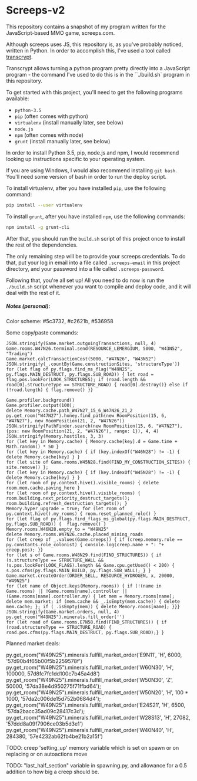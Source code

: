 Screeps-v2
==========

This repository contains a snapshot of my program written for the JavaScript-based MMO game, screeps.com.

Although screeps uses JS, this repository is, as you've probably noticed, written in Python. In order to accomplish this,
I've used a tool called [transcrypt](transcrypt.com).

Transcrypt allows turning a python program pretty directly into a JavaScript program - the command I've used to do this
is in the ``./build.sh` program in this repository.

To get started with this project, you'll need to get the following programs available:
- `python-3.5`
- `pip` (often comes with python)
- `virtualenv` (install manually later, see below)
- `node.js`
- `npm` (often comes with node)
- `grunt` (install manually later, see below)

In order to install Python 3.5, pip, node.js and npm, I would recommend looking up instructions specific to your
operating system.

If you are using Windows, I would also recommend installing `git bash`. You'll need some version of bash in order to run
the deploy script.

To install virtualenv, after you have installed `pip`, use the following command:

```sh
pip install --user virtualenv
```

To install `grunt`, after you have installed `npm`, use the following commands:
```sh
npm install -g grunt-cli
```

After that, you should run the `build.sh` script of this project once to install the rest of the dependencies.

The only remaining step will be to provide your screeps credentials. To do that, put your log in email into a file
called `.screeps-email` in this project directory, and your password into a file called `.screeps-password`.

Following that, you're all set up! All you need to do now is run the `./build.sh` script whenever you want to compile
and deploy code, and it will deal with the rest of it.


##### Notes (personal):

Color scheme: #5c3732, #c2621b, #536958

Some copy/paste commands:

```
JSON.stringify(Game.market.outgoingTransactions, null, 4)
Game.rooms.W47N26.terminal.send(RESOURCE_LEMERGIUM, 5000, "W43N52", "Trading")
Game.market.calcTransactionCost(5000, "W47N26", "W43N52")
JSON.stringify(_.countBy(Game.constructionSites, 'structureType'))
for (let flag of py.flags.find_ms_flag("W49N25", py.flags.MAIN_DESTRUCT, py.flags.SUB_ROAD)) { let road = flag.pos.lookFor(LOOK_STRUCTURES); if (road.length && road[0].structureType == STRUCTURE_ROAD) { road[0].destroy()} else if (!road.length) { flag.remove() }}

Game.profiler.background()
Game.profiler.output(100);
delete Memory.cache.path_W47N27_15_6_W47N26_21_2
py.get_room("W47N27").honey.find_path(new RoomPosition(15, 6, "W47N27"), new RoomPosition(21, 2, "W47N26"))
JSON.stringify(PathFinder.search(new RoomPosition(15, 6, "W47N27"), {pos: new RoomPosition(21, 2, "W47N26"), range: 1}), 4, 4)
JSON.stringify(Memory.hostiles, 3, 3)
for (let key in Memory.cache) { Memory.cache[key].d = Game.time + Math.random() * 50 }
for (let key in Memory.cache) { if (key.indexOf("W46N28") != -1) { delete Memory.cache[key] } }
for (let site of Game.rooms.W45N28.find(FIND_MY_CONSTRUCTION_SITES)) { site.remove() };
for (let key in Memory.cache) { if (key.indexOf("W45N28") != -1) { delete Memory.cache[key] } }
for (let room of py.context.hive().visible_rooms) { delete room.mem.cache.paving_here }
for (let room of py.context.hive().visible_rooms) { room.building.next_priority_destruct_targets(); room.building.refresh_destruction_targets(); }
Memory.hyper_upgrade = true; for (let room of py.context.hive().my_rooms) { room.reset_planned_role() }
for (let flag of py.flags.find_flags_ms_global(py.flags.MAIN_DESTRUCT, py.flags.SUB_ROAD)) {  flag.remove() }
Memory.rooms.W46N28.empty_to = "W49N25"
delete Memory.rooms.W47N26.cache.placed_mining_roads
for (let creep of _.values(Game.creeps)) { if (creep.memory.role == py.constants.role_colonist) { console.log(creep.name + ": "+ creep.pos); }}
for (let s of Game.rooms.W48N29.find(FIND_STRUCTURES)) { if (s.structureType == STRUCTURE_WALL && !s.pos.lookFor(LOOK_FLAGS).length && Game.cpu.getUsed() < 200) { s.pos.cfms(py.flags.MAIN_BUILD, py.flags.SUB_WALL); } }
Game.market.createOrder(ORDER_SELL, RESOURCE_HYDROGEN, x, 20000, "W49N25")
for (let name of Object.keys(Memory.rooms)) { if (!(name in Game.rooms) || !Game.rooms[name].controller || !Game.rooms[name].controller.my) { let mem = Memory.rooms[name]; delete mem.market; if (mem.cache && _.isEmpty(mem.cache)) { delete mem.cache; }; if (_.isEmpty(mem)) { delete Memory.rooms[name]; }}}
JSON.stringify(Game.market.orders, null, 4)
py.get_room("W49N25").minerals.fill_order('')
for (let road of Game.rooms.E7N58.find(FIND_STRUCTURES)) { if (road.structureType == STRUCTURE_ROAD) { road.pos.cfms(py.flags.MAIN_DESTRUCT, py.flags.SUB_ROAD);} }
```

Planned market deals:

py.get_room("W49N25").minerals.fulfill_market_order('E9N11', 'H', 6000, '57d90b4f65b00f5b2259578f')
py.get_room("W49N25").minerals.fulfill_market_order('W60N30', 'H', 100000, 57d8fc7fc1dd100c7b45a4d8')
py.get_room("W49N25").minerals.fulfill_market_order('W50N30', 'Z', 50000, '57da38e4d950275f71ffbd64');
py.get_room("W49N25").minerals.fulfill_market_order('W50N20', 'H', 100 * 1000, '57da2c006de15d752b0684d4');
py.get_room("W49N25").minerals.fulfill_market_order('E24S21', 'H', 6500, '57da2bacc35ad09c28417c3d');
py.get_room("W49N25").minerals.fulfill_market_order('W28S13', 'H', 27082, '57ddd8a09f7906ce03b5d3e1')
py.get_room("W49N25").minerals.fulfill_market_order('W40N40', 'H', 284380, '57e4232ab62fb4be21b2a15f')

TODO: creep 'setting_up' memory variable which is set on spawn or on replacing or on autoactions move

TODO: "last_half_section" variable in spawning.py, and allowance for a 0.5 addition to how big a creep should be.

